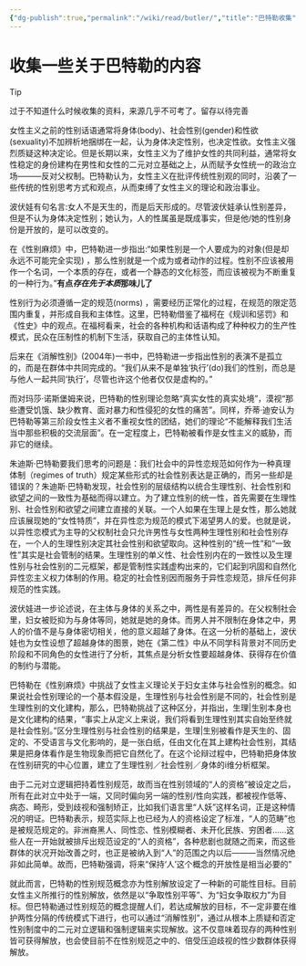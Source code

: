 ```yaml
---
{"dg-publish":true,"permalink":"/wiki/read/butler/","title":"巴特勒收集","tags":["feminism"],"created":"2025-06-16T14:31:20.114+08:00"}
---
```



# 收集一些关于巴特勒的内容

> [!tip]
> 过于不知道什么时候收集的资料，来源几乎不可考了。留存以待完善

女性主义之前的性别话语通常将身体(body)、社会性别(gender)和性欲(sexuality)不加辨析地捆绑在一起，认为身体决定性别，也决定性欲。女性主义强烈质疑这种决定论。但是长期以来，女性主义为了维护女性的共同利益，通常将女性稳定的身份建构在男性和女性的二元对立基础之上，从而赋予女性统一的政治立场———反对父权制。巴特勒认为，女性主义在批评传统性别观的同时，沿袭了一些传统的性别思考方式和观点，从而束缚了女性主义的理论和政治事业。

波伏娃有句名言:女人不是天生的，而是后天形成的。尽管波伏娃承认性别差异，但是不认为身体决定性别；她认为，人的性属虽是既成事实，但是他/她的性别身份是开放的，是可以改变的。

在《性别麻烦》中，巴特勒进一步指出:“如果性别是一个人要成为的对象(但是却永远不可能完全实现) ，那么性别就是一个成为或者动作的过程。性别不应该被用作一个名词，一个本质的存在，或者一个静态的文化标签，而应该被视为不断重复的一种行为。”**有点*存在先于本质*那味儿了**

性别行为必须遵循一定的规范(norms) ，需要经历正常化的过程，在规范的限定范围内重复，并形成自我和主体性。这里，巴特勒借鉴了福柯在《规训和惩罚》和《性史》中的观点。在福柯看来，社会的各种机构和话语构成了种种权力的生产性模式，民众在压制性的机制下生活，获取自己的主体性认知。

后来在《消解性别》(2004年)一书中，巴特勒进一步指出性别的表演不是孤立的，而是在群体中共同完成的。“我们从来不是单独‘执行’(do)我们的性别，而总是与他人一起共同‘执行’，尽管也许这个他者仅仅是虚构的。”

而对玛莎·诺斯堡姆来说，巴特勒的性别理论忽略“真实女性的真实处境”，漠视“那些遭受饥饿、缺少教育、面对暴力和性侵犯的女性的痛苦”。同样，乔蒂·迪安认为巴特勒等第三阶段女性主义者不重视女性的团结，她们的理论“不能解释我们生活当中那些积极的交流层面”。在一定程度上，巴特勒被看作是女性主义的威胁，而非它的继续。

朱迪斯·巴特勒要我们思考的问题是：我们社会中的异性恋规范如何作为一种真理体制（regimes of truth）规定某些形式的社会性别表达是正确的，而另一些却是错误的？朱迪斯·巴特勒发现，社会性别的层级结构以统合生理性别、社会性别和欲望之间的一致性为基础而得以建立。为了建立性别的统一性，首先需要在生理性别、社会性别和欲望之间建立直接的关联。一个人如果在生理上是女性，那么她就应该展现她的“女性特质”，并在异性恋为规范的模式下渴望男人的爱。也就是说，以异性恋模式为主导的父权制社会只允许男性与女性两种生理性别和社会性别存在，一个人的生理性别决定其社会性别和欲望取向。这种性别的“统一性”和“一致性”其实是社会管制的结果。生理性别的单义性、社会性别内在的一致性以及生理性别与社会性别的二元框架，都是管制性实践虚构出来的，它们起到巩固和自然化异性恋主义权力体制的作用。稳定的社会性别因而服务于异性恋规范，排斥任何非规范的性实践。

波伏娃进一步论述说，在主体与身体的关系之中，两性是有差异的。在父权制社会里，妇女被贬抑为与身体等同，她就是她的身体。而男人并不限制在身体之中，男人的价值不是与身体密切相关，他的意义超越了身体。在这一分析的基础上，波伏娃也为女性设想了超越身体的图景，她在《第二性》中从不同学科背景对不同历史阶段和不同角色的女性进行了分析，其焦点是分析女性要超越身体、获得存在价值的制约与潜能。

巴特勒在《性别麻烦》中挑战了女性主义理论关于妇女主体与社会性别的概念。如果说社会性别理论的一个基本假没是，生理性别与社会性别是不同的，社会性别是生理性别的文化建构，那么，巴特勒挑战了这种区分，并指出，生理|生别本身也是文化建构的结果，“事实上从定义上来说，我们将看到生理性别其实自始至终就是社会性别。”区分生理性别与社会性别的结果是，生理|生别被看作是天生的、固定的、不受语言与文化影响的，是一张白纸，任由文化在其上建构社会性别，其结果是把身体看作是生物现象而把它自然化了。在这个论辩过程中，巴特勒把身体放在性别研究的中心位置，建立了生理性别／社会性别／身体的i维分析框架。

由于二元对立逻辑把持着性别规范，故而当在性别领域的“人的资格”被设定之后，所有在此对立中处于一端，又同时偏向另一端的性别/性向实践，都被视作低等、病态、畸形，受到歧视和强制矫正，比如我们语言里“人妖”这样名词，正是这种情况的明证。巴特勒表示，规范实际上也已经为人的资格设定了标准，“人的范畴”也是被规范规定的。非洲裔黑人、同性恋、性别模糊者、未开化民族、穷困者......这些人在一开始就被排斥出规范设定的“人的资格”，各种悲剧也就随之而来，而这些群体的状况开始改善之时，也正是被纳入到“人”的范围之内以后———当然情况绝非如此简单。故而，巴特勒强调，将来“保持‘人’这个概念的开放性是相当必要的”

就此而言，巴特勒的性别规范概念亦为性别解放设定了一种新的可能性目标。目前女性主义所推行的性别解放，依然是以“争取性别平等”、为“妇女争取权力”为目标。但巴特勒通过性别规范的概念提醒人们，若达成解放的目标，不一定非要在维护两性分隔的传统模式下进行，也可以通过“消解性别”，通过从根本上质疑和否定性别制度中的二元对立逻辑和强制逻辑来实现解放。这不仅意味着现存的两种性别皆可获得解放，也会使目前不在性别规范之中的、倍受压迫歧视的性少数群体获得解放。
